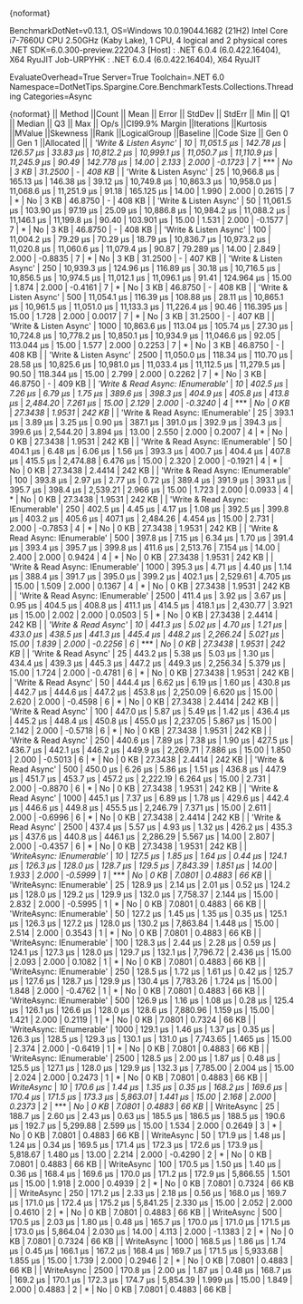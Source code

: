 {noformat}

BenchmarkDotNet=v0.13.1, OS=Windows 10.0.19044.1682 (21H2)
Intel Core i7-7660U CPU 2.50GHz (Kaby Lake), 1 CPU, 4 logical and 2 physical cores
.NET SDK=6.0.300-preview.22204.3
  [Host]     : .NET 6.0.4 (6.0.422.16404), X64 RyuJIT
  Job-URPYHK : .NET 6.0.4 (6.0.422.16404), X64 RyuJIT

EvaluateOverhead=True  Server=True  Toolchain=.NET 6.0  
Namespace=DotNetTips.Spargine.Core.BenchmarkTests.Collections.Threading  Categories=Async  

{noformat}
||                           Method ||Count ||       Mean ||    Error ||   StdDev ||  StdErr ||        Min ||         Q1 ||     Median ||         Q3 ||        Max ||    Op/s ||CI99.9% Margin ||Iterations ||Kurtosis ||MValue ||Skewness ||Rank ||LogicalGroup ||Baseline ||Code Size ||  Gen 0 || Gen 1 ||Allocated ||
|            *'Write & Listen Async'* |    *10* | *11,051.5 μs* | *142.78 μs* | *126.57 μs* | *33.83 μs* | *10,812.2 μs* | *10,999.1 μs* | *11,050.7 μs* | *11,110.9 μs* | *11,245.9 μs* |    *90.49* |     *142.778 μs* |      *14.00* |    *2.133* |  *2.000* |  *-0.1723* |    *7* |            *** |       *No* |      *3 KB* | *31.2500* |      *-* |    *408 KB* |
|            'Write & Listen Async' |    25 | 10,966.8 μs | 165.13 μs | 146.38 μs | 39.12 μs | 10,749.8 μs | 10,863.3 μs | 10,958.0 μs | 11,068.6 μs | 11,251.9 μs |    91.18 |     165.125 μs |      14.00 |    1.990 |  2.000 |   0.2615 |    7 |            * |       No |      3 KB | 46.8750 |      - |    408 KB |
|            'Write & Listen Async' |    50 | 11,061.5 μs | 103.90 μs |  97.19 μs | 25.09 μs | 10,886.8 μs | 10,984.2 μs | 11,088.2 μs | 11,146.1 μs | 11,199.8 μs |    90.40 |     103.901 μs |      15.00 |    1.531 |  2.000 |  -0.1577 |    7 |            * |       No |      3 KB | 46.8750 |      - |    408 KB |
|            'Write & Listen Async' |   100 | 11,004.2 μs |  79.29 μs |  70.29 μs | 18.79 μs | 10,836.7 μs | 10,973.2 μs | 11,020.8 μs | 11,060.6 μs | 11,079.4 μs |    90.87 |      79.289 μs |      14.00 |    2.849 |  2.000 |  -0.8835 |    7 |            * |       No |      3 KB | 31.2500 |      - |    407 KB |
|            'Write & Listen Async' |   250 | 10,939.3 μs | 124.96 μs | 116.89 μs | 30.18 μs | 10,716.5 μs | 10,856.5 μs | 10,974.5 μs | 11,012.1 μs | 11,096.1 μs |    91.41 |     124.964 μs |      15.00 |    1.874 |  2.000 |  -0.4161 |    7 |            * |       No |      3 KB | 46.8750 |      - |    408 KB |
|            'Write & Listen Async' |   500 | 11,054.1 μs | 116.39 μs | 108.88 μs | 28.11 μs | 10,865.1 μs | 10,961.5 μs | 11,051.0 μs | 11,133.3 μs | 11,226.4 μs |    90.46 |     116.395 μs |      15.00 |    1.728 |  2.000 |   0.0017 |    7 |            * |       No |      3 KB | 31.2500 |      - |    407 KB |
|            'Write & Listen Async' |  1000 | 10,863.6 μs | 113.04 μs | 105.74 μs | 27.30 μs | 10,724.8 μs | 10,778.2 μs | 10,850.1 μs | 10,934.9 μs | 11,046.6 μs |    92.05 |     113.044 μs |      15.00 |    1.577 |  2.000 |   0.2253 |    7 |            * |       No |      3 KB | 46.8750 |      - |    408 KB |
|            'Write & Listen Async' |  2500 | 11,050.0 μs | 118.34 μs | 110.70 μs | 28.58 μs | 10,825.6 μs | 10,981.0 μs | 11,033.4 μs | 11,112.5 μs | 11,279.5 μs |    90.50 |     118.344 μs |      15.00 |    2.799 |  2.000 |   0.2262 |    7 |            * |       No |      3 KB | 46.8750 |      - |    409 KB |
| *'Write & Read Async: IEnumerable'* |    *10* |    *402.5 μs* |   *7.26 μs* |   *6.79 μs* |  *1.75 μs* |    *389.6 μs* |    *398.3 μs* |    *404.9 μs* |    *405.8 μs* |    *413.8 μs* | *2,484.20* |       *7.261 μs* |      *15.00* |    *2.129* |  *2.000* |  *-0.3240* |    *4* |            *** |       *No* |      *0 KB* | *27.3438* | *1.9531* |    *242 KB* |
| 'Write & Read Async: IEnumerable' |    25 |    393.1 μs |   3.89 μs |   3.25 μs |  0.90 μs |    387.1 μs |    391.0 μs |    392.9 μs |    394.3 μs |    399.6 μs | 2,544.20 |       3.894 μs |      13.00 |    2.550 |  2.000 |   0.2007 |    4 |            * |       No |      0 KB | 27.3438 | 1.9531 |    242 KB |
| 'Write & Read Async: IEnumerable' |    50 |    404.1 μs |   6.48 μs |   6.06 μs |  1.56 μs |    393.3 μs |    400.7 μs |    404.4 μs |    407.8 μs |    415.5 μs | 2,474.88 |       6.476 μs |      15.00 |    2.320 |  2.000 |  -0.1921 |    4 |            * |       No |      0 KB | 27.3438 | 2.4414 |    242 KB |
| 'Write & Read Async: IEnumerable' |   100 |    393.8 μs |   2.97 μs |   2.77 μs |  0.72 μs |    389.4 μs |    391.9 μs |    393.1 μs |    395.7 μs |    398.4 μs | 2,539.21 |       2.966 μs |      15.00 |    1.723 |  2.000 |   0.0933 |    4 |            * |       No |      0 KB | 27.3438 | 1.9531 |    242 KB |
| 'Write & Read Async: IEnumerable' |   250 |    402.5 μs |   4.45 μs |   4.17 μs |  1.08 μs |    392.5 μs |    399.8 μs |    403.2 μs |    405.6 μs |    407.1 μs | 2,484.26 |       4.454 μs |      15.00 |    2.731 |  2.000 |  -0.7853 |    4 |            * |       No |      0 KB | 27.3438 | 1.9531 |    242 KB |
| 'Write & Read Async: IEnumerable' |   500 |    397.8 μs |   7.15 μs |   6.34 μs |  1.70 μs |    391.4 μs |    393.4 μs |    395.7 μs |    399.8 μs |    411.6 μs | 2,513.76 |       7.154 μs |      14.00 |    2.400 |  2.000 |   0.9424 |    4 |            * |       No |      0 KB | 27.3438 | 1.9531 |    242 KB |
| 'Write & Read Async: IEnumerable' |  1000 |    395.3 μs |   4.71 μs |   4.40 μs |  1.14 μs |    388.4 μs |    391.7 μs |    395.0 μs |    399.2 μs |    402.1 μs | 2,529.61 |       4.705 μs |      15.00 |    1.509 |  2.000 |   0.1367 |    4 |            * |       No |      0 KB | 27.3438 | 1.9531 |    242 KB |
| 'Write & Read Async: IEnumerable' |  2500 |    411.4 μs |   3.92 μs |   3.67 μs |  0.95 μs |    404.5 μs |    408.8 μs |    411.1 μs |    414.5 μs |    418.1 μs | 2,430.77 |       3.921 μs |      15.00 |    2.002 |  2.000 |   0.0503 |    5 |            * |       No |      0 KB | 27.3438 | 2.4414 |    242 KB |
|              *'Write & Read Async'* |    *10* |    *441.3 μs* |   *5.02 μs* |   *4.70 μs* |  *1.21 μs* |    *433.0 μs* |    *438.5 μs* |    *441.3 μs* |    *445.4 μs* |    *448.2 μs* | *2,266.24* |       *5.021 μs* |      *15.00* |    *1.839* |  *2.000* |  *-0.2256* |    *6* |            *** |       *No* |      *0 KB* | *27.3438* | *1.9531* |    *242 KB* |
|              'Write & Read Async' |    25 |    443.2 μs |   5.38 μs |   5.03 μs |  1.30 μs |    434.4 μs |    439.3 μs |    445.3 μs |    447.2 μs |    449.3 μs | 2,256.34 |       5.379 μs |      15.00 |    1.724 |  2.000 |  -0.4781 |    6 |            * |       No |      0 KB | 27.3438 | 1.9531 |    242 KB |
|              'Write & Read Async' |    50 |    444.4 μs |   6.62 μs |   6.19 μs |  1.60 μs |    430.8 μs |    442.7 μs |    444.6 μs |    447.2 μs |    453.8 μs | 2,250.09 |       6.620 μs |      15.00 |    2.620 |  2.000 |  -0.4598 |    6 |            * |       No |      0 KB | 27.3438 | 2.4414 |    242 KB |
|              'Write & Read Async' |   100 |    447.0 μs |   5.87 μs |   5.49 μs |  1.42 μs |    436.4 μs |    445.2 μs |    448.4 μs |    450.8 μs |    455.0 μs | 2,237.05 |       5.867 μs |      15.00 |    2.142 |  2.000 |  -0.5718 |    6 |            * |       No |      0 KB | 27.3438 | 1.9531 |    242 KB |
|              'Write & Read Async' |   250 |    440.6 μs |   7.89 μs |   7.38 μs |  1.90 μs |    427.5 μs |    436.7 μs |    442.1 μs |    446.2 μs |    449.9 μs | 2,269.71 |       7.886 μs |      15.00 |    1.850 |  2.000 |  -0.5013 |    6 |            * |       No |      0 KB | 27.3438 | 2.4414 |    242 KB |
|              'Write & Read Async' |   500 |    450.0 μs |   6.26 μs |   5.86 μs |  1.51 μs |    436.8 μs |    447.9 μs |    451.7 μs |    453.7 μs |    457.2 μs | 2,222.19 |       6.264 μs |      15.00 |    2.731 |  2.000 |  -0.8870 |    6 |            * |       No |      0 KB | 27.3438 | 1.9531 |    242 KB |
|              'Write & Read Async' |  1000 |    445.1 μs |   7.37 μs |   6.89 μs |  1.78 μs |    429.6 μs |    442.4 μs |    446.6 μs |    449.8 μs |    455.5 μs | 2,246.79 |       7.371 μs |      15.00 |    2.611 |  2.000 |  -0.6996 |    6 |            * |       No |      0 KB | 27.3438 | 2.4414 |    242 KB |
|              'Write & Read Async' |  2500 |    437.4 μs |   5.57 μs |   4.93 μs |  1.32 μs |    426.2 μs |    435.3 μs |    437.6 μs |    440.8 μs |    446.1 μs | 2,286.29 |       5.567 μs |      14.00 |    2.807 |  2.000 |  -0.4357 |    6 |            * |       No |      0 KB | 27.3438 | 1.9531 |    242 KB |
|         *'WriteAsync: IEnumerable'* |    *10* |    *127.5 μs* |   *1.85 μs* |   *1.64 μs* |  *0.44 μs* |    *124.1 μs* |    *126.3 μs* |    *128.0 μs* |    *128.7 μs* |    *129.5 μs* | *7,843.39* |       *1.851 μs* |      *14.00* |    *1.933* |  *2.000* |  *-0.5999* |    *1* |            *** |       *No* |      *0 KB* |  *7.0801* | *0.4883* |     *66 KB* |
|         'WriteAsync: IEnumerable' |    25 |    128.9 μs |   2.14 μs |   2.01 μs |  0.52 μs |    124.2 μs |    128.0 μs |    129.2 μs |    129.9 μs |    132.0 μs | 7,758.37 |       2.144 μs |      15.00 |    2.832 |  2.000 |  -0.5995 |    1 |            * |       No |      0 KB |  7.0801 | 0.4883 |     66 KB |
|         'WriteAsync: IEnumerable' |    50 |    127.2 μs |   1.45 μs |   1.35 μs |  0.35 μs |    125.1 μs |    126.3 μs |    127.2 μs |    128.0 μs |    130.2 μs | 7,863.84 |       1.448 μs |      15.00 |    2.514 |  2.000 |   0.3543 |    1 |            * |       No |      0 KB |  7.0801 | 0.4883 |     66 KB |
|         'WriteAsync: IEnumerable' |   100 |    128.3 μs |   2.44 μs |   2.28 μs |  0.59 μs |    124.1 μs |    127.3 μs |    128.0 μs |    129.7 μs |    132.1 μs | 7,796.72 |       2.436 μs |      15.00 |    2.093 |  2.000 |   0.1082 |    1 |            * |       No |      0 KB |  7.0801 | 0.4883 |     66 KB |
|         'WriteAsync: IEnumerable' |   250 |    128.5 μs |   1.72 μs |   1.61 μs |  0.42 μs |    125.7 μs |    127.6 μs |    128.7 μs |    129.9 μs |    130.4 μs | 7,783.26 |       1.724 μs |      15.00 |    1.848 |  2.000 |  -0.4762 |    1 |            * |       No |      0 KB |  7.0801 | 0.4883 |     66 KB |
|         'WriteAsync: IEnumerable' |   500 |    126.9 μs |   1.16 μs |   1.08 μs |  0.28 μs |    125.4 μs |    126.1 μs |    126.6 μs |    128.0 μs |    128.6 μs | 7,880.96 |       1.159 μs |      15.00 |    1.421 |  2.000 |   0.2119 |    1 |            * |       No |      0 KB |  7.0801 | 0.7324 |     66 KB |
|         'WriteAsync: IEnumerable' |  1000 |    129.1 μs |   1.46 μs |   1.37 μs |  0.35 μs |    126.3 μs |    128.5 μs |    129.3 μs |    130.1 μs |    131.0 μs | 7,743.65 |       1.465 μs |      15.00 |    2.374 |  2.000 |  -0.6419 |    1 |            * |       No |      0 KB |  7.0801 | 0.4883 |     66 KB |
|         'WriteAsync: IEnumerable' |  2500 |    128.5 μs |   2.00 μs |   1.87 μs |  0.48 μs |    125.5 μs |    127.1 μs |    128.0 μs |    129.9 μs |    132.3 μs | 7,785.00 |       2.004 μs |      15.00 |    2.024 |  2.000 |   0.2473 |    1 |            * |       No |      0 KB |  7.0801 | 0.4883 |     66 KB |
|                        *WriteAsync* |    *10* |    *170.6 μs* |   *1.44 μs* |   *1.35 μs* |  *0.35 μs* |    *168.2 μs* |    *169.6 μs* |    *170.4 μs* |    *171.5 μs* |    *173.3 μs* | *5,863.01* |       *1.441 μs* |      *15.00* |    *2.168* |  *2.000* |   *0.2373* |    *2* |            *** |       *No* |      *0 KB* |  *7.0801* | *0.4883* |     *66 KB* |
|                        WriteAsync |    25 |    188.7 μs |   2.60 μs |   2.43 μs |  0.63 μs |    185.5 μs |    186.5 μs |    188.5 μs |    190.6 μs |    192.7 μs | 5,299.88 |       2.599 μs |      15.00 |    1.534 |  2.000 |   0.2649 |    3 |            * |       No |      0 KB |  7.0801 | 0.4883 |     66 KB |
|                        WriteAsync |    50 |    171.9 μs |   1.48 μs |   1.24 μs |  0.34 μs |    169.5 μs |    171.4 μs |    172.3 μs |    172.6 μs |    173.9 μs | 5,818.67 |       1.480 μs |      13.00 |    2.214 |  2.000 |  -0.4290 |    2 |            * |       No |      0 KB |  7.0801 | 0.4883 |     66 KB |
|                        WriteAsync |   100 |    170.5 μs |   1.50 μs |   1.40 μs |  0.36 μs |    168.4 μs |    169.6 μs |    170.0 μs |    171.2 μs |    172.9 μs | 5,866.55 |       1.501 μs |      15.00 |    1.918 |  2.000 |   0.4939 |    2 |            * |       No |      0 KB |  7.0801 | 0.7324 |     66 KB |
|                        WriteAsync |   250 |    171.2 μs |   2.33 μs |   2.18 μs |  0.56 μs |    168.0 μs |    169.7 μs |    171.0 μs |    172.4 μs |    175.2 μs | 5,841.25 |       2.330 μs |      15.00 |    2.052 |  2.000 |   0.4610 |    2 |            * |       No |      0 KB |  7.0801 | 0.4883 |     66 KB |
|                        WriteAsync |   500 |    170.5 μs |   2.03 μs |   1.80 μs |  0.48 μs |    165.7 μs |    170.0 μs |    171.0 μs |    171.5 μs |    173.0 μs | 5,864.04 |       2.030 μs |      14.00 |    4.113 |  2.000 |  -1.1383 |    2 |            * |       No |      0 KB |  7.0801 | 0.7324 |     66 KB |
|                        WriteAsync |  1000 |    168.5 μs |   1.86 μs |   1.74 μs |  0.45 μs |    166.1 μs |    167.2 μs |    168.4 μs |    169.7 μs |    171.5 μs | 5,933.68 |       1.855 μs |      15.00 |    1.739 |  2.000 |   0.2946 |    2 |            * |       No |      0 KB |  7.0801 | 0.4883 |     66 KB |
|                        WriteAsync |  2500 |    170.8 μs |   2.00 μs |   1.87 μs |  0.48 μs |    168.7 μs |    169.2 μs |    170.1 μs |    172.3 μs |    174.7 μs | 5,854.39 |       1.999 μs |      15.00 |    1.849 |  2.000 |   0.4883 |    2 |            * |       No |      0 KB |  7.0801 | 0.4883 |     66 KB |
